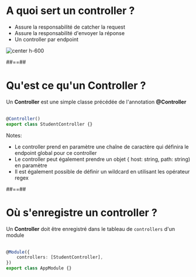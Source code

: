 # A quoi sert un controller ?

-   Assure la responsabilité de catcher la request
-   Assure la responsabilité d'envoyer la réponse
-   Un controller par endpoint

![center h-600](assets/images/school/03-controller/controller.png)

##==##

<!-- .slide: class="with-code inconsolata"-->

# Qu'est ce qu'un Controller ?

Un **Controller** est une simple classe précédée de l'annotation **@Controller**
<br/><br/>

```typescript
@Controller()
export class StudentController {}
```

<!-- .element: class="big-code" -->

Notes:

-   Le controller prend en paramètre une chaîne de caractère qui définira le endpoint global pour ce controller
-   Le controller peut également prendre un objet { host: string, path: string) en paramètre
-   Il est également possible de définir un wildcard en utilisant les opérateur regex

##==##

<!-- .slide: class="with-code inconsolata" -->

# Où s'enregistre un controller ?

Un **Controller** doit être enregistré dans le tableau de `controllers` d'un module<br/><br/>

```typescript
@Module({
    controllers: [StudentController],
})
export class AppModule {}
```

<!-- .element: class="big-code" -->
